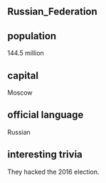 ## Russian_Federation
## population
144.5 million

## capital
Moscow
 
## official language
Russian

## interesting trivia
They hacked the 2016 election.



